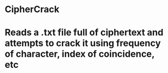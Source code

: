 # CipherCrack
# Reads a .txt file full of ciphertext and attempts to crack it using frequency of character, index of coincidence, etc
